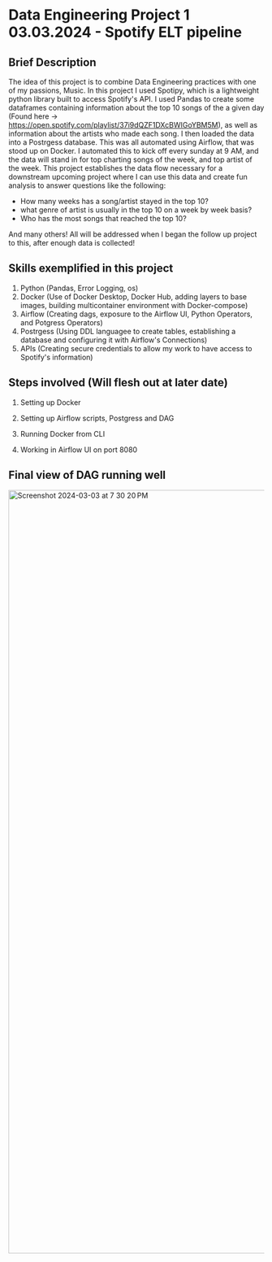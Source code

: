 # Data Engineering Project 1 03.03.2024 - Spotify ELT pipeline

## Brief Description
 The idea of this project is to combine Data Engineering practices with one of my passions, Music.
 In this project I used Spotipy, which is a lightweight python library built to access Spotify's API. I used Pandas to create some dataframes containing information about the top 10 songs of the a given day (Found here -> https://open.spotify.com/playlist/37i9dQZF1DXcBWIGoYBM5M), as well as information about the artists who made each song. I then loaded the data into a Postrgess database. This was all automated using Airflow, that was stood up on Docker. I automated this to kick off every sunday at 9 AM, and the data will stand in for top charting songs of the week, and top artist of the week. This project establishes the data flow necessary for a downstream upcoming project where I can use this data and create fun analysis to answer questions like the following:

 - How many weeks has a song/artist stayed in the top 10?
 - what genre of artist is usually in the top 10 on a week by week basis?
 - Who has the most songs that reached the top 10?

And many others! All will be addressed when I began the follow up project to this, after enough data is collected!
 
## Skills exemplified in this project
 1. Python (Pandas, Error Logging, os)
 2. Docker (Use of Docker Desktop, Docker Hub, adding layers to base images, building multicontainer environment with Docker-compose)
 3. Airflow (Creating dags, exposure to the Airflow UI, Python Operators, and Potgress Operators)
 4. Postrgess (Using DDL languagee to create tables, establishing a database and configuring it with Airflow's Connections)
 5. APIs (Creating secure credentials to allow my work to have access to Spotify's information)



## Steps involved (Will flesh out at later date)
1. Setting up Docker

2. Setting up Airflow scripts, Postgress and DAG

3. Running Docker from CLI

4. Working in Airflow UI on port 8080

## Final view of DAG running well

<img width="1502" alt="Screenshot 2024-03-03 at 7 30 20 PM" src="https://github.com/Nathanialc25/Spotify_ETL/assets/78894588/9fea4b6f-8db2-43a6-96a2-8f7f361951b4">
